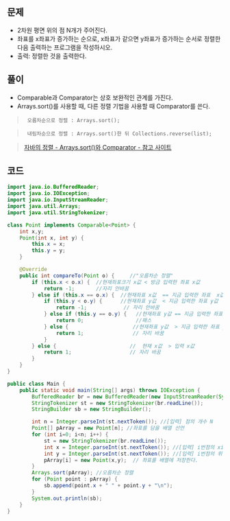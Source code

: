 ## 문제
+ 2차원 평면 위의 점 N개가 주어진다.
+ 좌표를 x좌표가 증가하는 순으로, x좌표가 같으면 y좌표가 증가하는 순서로 정렬한 다음 출력하는 프로그램을 작성하시오.
+ 출력: 정렬한 것을 출력한다.

## 풀이
+ Comparable과 Comparator는 상호 보완적인 관계를 가진다.
+ Arrays.sort()를 사용할 때, 다른 정렬 기법을 사용할 때 Comparator를 쓴다.

> ` 오름차순으로 정렬 : Arrays.sort();` 

> ` 내림차순으로 정렬 : Arrays.sort()한 뒤 Collections.reverse(list);`

> [자바의 정렬 - Arrays.sort()와 Comparator - 참고 사이트](https://keykat7.blogspot.com/2022/02/java-arrayssort-comparable-comparator.html)


## 코드
```java
import java.io.BufferedReader;
import java.io.IOException;
import java.io.InputStreamReader;
import java.util.Arrays;
import java.util.StringTokenizer;

class Point implements Comparable<Point> {
    int x,y;
    Point(int x, int y) {
        this.x = x;
        this.y = y;
    }

    @Override
    public int compareTo(Point o) {     //"오름차순 정렬"
        if (this.x < o.x) {  //현재좌표크기 x값 < 방금 입력한 좌표 x값 
            return -1;       //자리 안바꿈
        } else if (this.x == o.x) {  //현재좌표 x값  == 지금 입력한 좌표  x값
            if (this.y < o.y) {      //현재좌표 y값  < 지금 입력한 좌표 y값
                return -1;            // 자리 안바꿈 
            } else if (this.y == o.y) {   //현재좌표 y값 == 지금 입력한 좌표 y값
                return 0;                 //패스
            } else {                     //현재좌표 y값  > 지금 입력한 좌표 y값
                return 1;                // 자리 바꿈
            }
        } else {                        //  현재 x값  > 입력 x값
            return 1;                   // 자리 바꿈
        }
    }
}

public class Main {
    public static void main(String[] args) throws IOException {
        BufferedReader br = new BufferedReader(new InputStreamReader(System.in));
        StringTokenizer st = new StringTokenizer(br.readLine());
        StringBuilder sb = new StringBuilder();

        int n = Integer.parseInt(st.nextToken()); //[입력] 점의 개수 N
        Point[] pArray = new Point[n]; //좌표를 담을 배열 선언
        for (int i=0; i<n; i++) {
            st = new StringTokenizer(br.readLine()); 
            int x = Integer.parseInt(st.nextToken()); //[입력] i번점의 xi
            int y = Integer.parseInt(st.nextToken()); //[입력] i번점의 위치 yi
            pArray[i] = new Point(x,y);  // 좌표를 배열에 저장한다.
        }
        Arrays.sort(pArray); //오름차순 정렬
        for (Point point : pArray) {
            sb.append(point.x + " " + point.y + "\n");
        }
        System.out.println(sb);
    }
}
```
